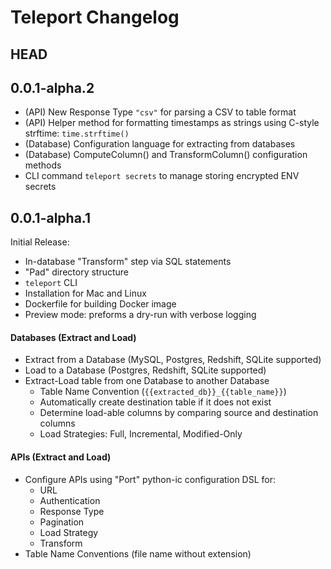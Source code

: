 # Teleport Changelog

## HEAD

## 0.0.1-alpha.2

* (API) New Response Type `"csv"` for parsing a CSV to table format
* (API) Helper method for formatting timestamps as strings using C-style strftime: `time.strftime()`
* (Database) Configuration language for extracting from databases
* (Database) ComputeColumn() and TransformColumn() configuration methods
* CLI command `teleport secrets` to manage storing encrypted ENV secrets

## 0.0.1-alpha.1

Initial Release:

- In-database "Transform" step via SQL statements
- "Pad" directory structure
- `teleport` CLI
- Installation for Mac and Linux
- Dockerfile for building Docker image
- Preview mode: preforms a dry-run with verbose logging

#### Databases (Extract and Load)

- Extract from a Database (MySQL, Postgres, Redshift, SQLite supported)
- Load to a  Database (Postgres, Redshift, SQLite supported)
- Extract-Load table from one Database to another Database 
  - Table Name Convention (`{{extracted_db}}_{{table_name}}`)
  - Automatically create destination table if it does not exist 
  - Determine load-able columns by comparing source and destination columns
  - Load Strategies: Full, Incremental, Modified-Only

#### APIs (Extract and Load)

- Configure APIs using "Port" python-ic configuration DSL for:
  - URL
  - Authentication
  - Response Type
  - Pagination
  - Load Strategy
  - Transform
- Table Name Conventions (file name without extension)

